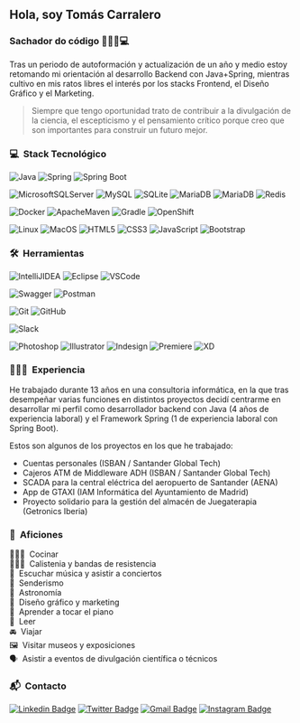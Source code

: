 ## Hola, soy Tomás Carralero

### Sachador do código 👨🏻‍🌾💻

Tras un periodo de autoformación y actualización de un año y medio estoy retomando mi orientación al desarrollo Backend con Java+Spring, mientras cultivo en mis ratos libres el interés por los stacks Frontend, el Diseño Gráfico y el Marketing. <br>

> Siempre que tengo oportunidad trato de contribuir a la divulgación de la ciencia, el escepticismo y el pensamiento crítico porque creo que son importantes para construir un futuro mejor.

### 💻 &nbsp;Stack Tecnológico

![Java](https://img.shields.io/badge/Java-ED8B00?style=plastic&logo=java&logoColor=white)
![Spring](https://img.shields.io/badge/Spring-6DB33F?style=plastic&logo=spring&logoColor=white)
![Spring Boot](https://img.shields.io/badge/Spring_Boot-F2F4F9?style=plastic&logo=spring-boot)


![MicrosoftSQLServer](https://img.shields.io/badge/Microsoft%20SQL%20Server-CC2927?style=plastic&logo=microsoft%20sql%20server&logoColor=white)
![MySQL](https://img.shields.io/badge/MySQL-005C84?style=plastic&logo=mysql&logoColor=white)
![SQLite](https://img.shields.io/badge/SQLite-07405E?style=plastic&logo=sqlite&logoColor=white)
![MariaDB](https://img.shields.io/badge/MariaDB-003545?style=plastic&logo=mariadb&logoColor=white)
![MariaDB](https://img.shields.io/badge/MariaDB-003545?style=plastic&logo=mariadb&logoColor=white)
![Redis](https://img.shields.io/badge/redis-%23DD0031.svg?&style=plastic&logo=redis&logoColor=white)

![Docker](https://img.shields.io/badge/Docker-2CA5E0?style=plastic&logo=docker&logoColor=white)
![ApacheMaven](https://img.shields.io/badge/apache_maven-C71A36?style=plastic&logo=apachemaven&logoColor=white)
![Gradle](https://img.shields.io/badge/gradle-02303A?style=plastic&logo=gradle&logoColor=white)
![OpenShift](https://img.shields.io/badge/RedHat-OpenShift-red?style=plastic&logo=redhat&logoColor=white)

![Linux](https://img.shields.io/badge/Linux-FCC624?style=plastic&logo=linux&logoColor=black)
![MacOS](https://img.shields.io/badge/mac%20os-000000?style=plastic&logo=apple&logoColor=white)
![HTML5](https://img.shields.io/badge/-HTML5-E34F26?style=plastic&logo=html5&logoColor=white)
![CSS3](https://img.shields.io/badge/-CSS3-1572B6?style=plastic&logo=css3&logoColor=white)
![JavaScript](https://img.shields.io/badge/-JavaScript-F7DF1E?style=plastic&logo=JavaScript&logoColor=black)
![Bootstrap](https://img.shields.io/badge/Bootstrap-563D7C?style=plastic&logo=bootstrap&logoColor=white)


### 🛠 &nbsp;Herramientas


![IntelliJIDEA](https://img.shields.io/badge/IntelliJIDEA-000000.svg?style=plastic&logo=intellij-idea&logoColor=white)
![Eclipse](https://img.shields.io/badge/Eclipse-2C2255?style=plastic&logo=eclipse&logoColor=white)
![VSCode](https://img.shields.io/badge/Visual_Studio_Code-0078D4?style=plastic&logo=visual%20studio%20code&logoColor=white)

![Swagger](https://img.shields.io/badge/Swagger-85EA2D?style=plastic&logo=Swagger&logoColor=white)
![Postman](https://img.shields.io/badge/Postman-FF6C37?style=plastic&logo=Postman&logoColor=white)

![Git](https://img.shields.io/badge/-Git-F05032?style=plastic&logo=git&logoColor=white)
![GitHub](https://img.shields.io/badge/GitHub-100000?style=plastic&logo=github&logoColor=white)

![Slack](https://img.shields.io/badge/Slack-4A154B?style=plastic&logo=slack&logoColor=white)

![Photoshop](https://img.shields.io/badge/Adobe-Photoshop-31A8FF?style=plastic&logo=Adobe-Photoshop&labelColor=0a446b&logoWidth=15)
![Illustrator](https://img.shields.io/badge/Adobe%20Illustrator-FF9A00?style=plastic&logo=adobe%20illustrator&logoColor=white)
![Indesign](https://img.shields.io/badge/Adobe%20InDesign-FF3366?style=plastic&logo=Adobe%20InDesign&logoColor=white)
![Premiere](https://img.shields.io/badge/Adobe-Premiere%20Pro-9999FF?style=plastic&logo=Adobe-Premiere%20Pro&labelColor=2f2f5b&logoWidth=15)
![XD](https://img.shields.io/badge/Adobe%20XD-470137?style=plastic&logo=Adobe%20XD&logoColor=#FF61F6)

### 👨🏻‍💻 &nbsp;Experiencia

He trabajado durante 13 años en una consultoria informática, en la que tras desempeñar varias funciones en distintos proyectos decidí centrarme en desarrollar mi perfil como desarrollador backend con Java (4 años de experiencia laboral) y el Framework Spring (1 de experiencia laboral con Spring Boot).<br>

Estos son algunos de los proyectos en los que he trabajado:

* Cuentas personales (ISBAN / Santander Global Tech)
* Cajeros ATM de Middleware ADH (ISBAN / Santander Global Tech)
* SCADA para la central eléctrica del aeropuerto de Santander (AENA)
* App de GTAXI (IAM Informática del Ayuntamiento de Madrid)
* Proyecto solidario para la gestión del almacén de Juegaterapia (Getronics Iberia)

### 🚀 &nbsp;Aficiones

👨🏻‍🍳 &nbsp;Cocinar<br>
🤸🏻‍♂️ &nbsp;Calistenia y bandas de resistencia<br>
🎸 &nbsp;Escuchar música y asistir a conciertos<br>
🌲 &nbsp;Senderismo<br>
🔭 &nbsp;Astronomía<br>
🎨 &nbsp;Diseño gráfico y marketing<br>
🎹 &nbsp;Aprender a tocar el piano<br>
📗 &nbsp;Leer<br>
🚘 &nbsp;Viajar<br>
🖼️ &nbsp;Visitar museos y exposiciones<br>
🗣 &nbsp;Asistir a eventos de divulgación científica o técnicos<br>

### 📬 &nbsp;Contacto

[![Linkedin Badge](https://img.shields.io/badge/-TomásCarralero-blue?style=plastic&logo=Linkedin&logoColor=white&link=https://www.linkedin.com/in/tomascarralero/)](https://www.linkedin.com/in/tomascarralero/)
[![Twitter Badge](https://img.shields.io/badge/TomásCarralero-1DA1F2?style=plastic&logo=twitter&logoColor=white&link=https://twitter.com/tomascarralero)](https://twitter.com/tomascarralero)
[![Gmail Badge](https://img.shields.io/badge/-tcarralero@gmail.com-c14438?style=plastic&logo=Gmail&logoColor=white&link=mailto:tcarralero@gmail.com)](mailto:tcarralero@gmail.com)
[![Instagram Badge](https://img.shields.io/badge/-TomásCarralero-purple?style=plastic&logo=instagram&logoColor=white&link=https://www.instagram.com/tezeze/)](https://www.instagram.com/tezeze/)
